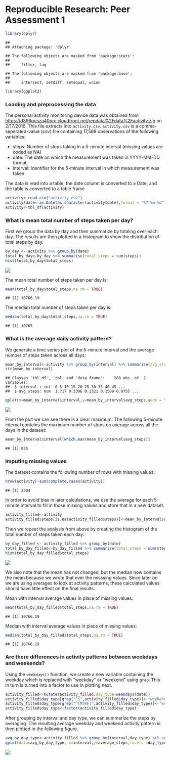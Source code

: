 # Reproducible Research: Peer Assessment 1

```r
library(dplyr)
```

```
## 
## Attaching package: 'dplyr'
```

```
## The following objects are masked from 'package:stats':
## 
##     filter, lag
```

```
## The following objects are masked from 'package:base':
## 
##     intersect, setdiff, setequal, union
```

```r
library(ggplot2)
```

### Loading and preprocessing the data

The personal activity monitoring device data was obtained from https://d396qusza40orc.cloudfront.net/repdata%2Fdata%2Factivity.zip on 2/17/2016.  This file extracts into `activity.csv`. `activity.csv` is a comma-seperated-value (csv) file containing 17,568 observations of the following variables:

* steps: Number of steps taking in a 5-minute interval (missing values are coded as NA)
* date: The date on which the measurement was taken in YYYY-MM-DD format
* interval: Identifier for the 5-minute interval in which measurement was taken

The data is read into a table, the date column is converted to a Date, and the table is converted to a table frame

```r
activity<-read.csv("activity.csv")
activity$date<-as.Date(as.character(activity$date),format = "%Y-%m-%d")
activity<-tbl_df(activity)
```

### What is mean total number of steps taken per day?

First we group the data by day and then summarize by totaling over each day.  The results are then plotted in a histogram to show the distribution of total steps by day.

```r
by_day <- activity %>% group_by(date)
total_by_day<-by_day %>% summarise(total_steps = sum(steps))
hist(total_by_day$total_steps)
```

![](PA1_template_files/figure-html/unnamed-chunk-3-1.png)

The mean total number of steps taken per day is:

```r
mean(total_by_day$total_steps,na.rm = TRUE)
```

```
## [1] 10766.19
```

The median total number of steps taken per day is:

```r
median(total_by_day$total_steps,na.rm = TRUE)
```

```
## [1] 10765
```

### What is the average daily activity pattern?

We generate a time series plot of the 5-minute interval and the average number of steps taken across all days:

```r
mean_by_interval<-activity %>% group_by(interval) %>% summarise(avg_steps=mean(steps,na.rm = TRUE))
str(mean_by_interval)
```

```
## Classes 'tbl_df', 'tbl' and 'data.frame':	288 obs. of  2 variables:
##  $ interval : int  0 5 10 15 20 25 30 35 40 45 ...
##  $ avg_steps: num  1.717 0.3396 0.1321 0.1509 0.0755 ...
```

```r
qplot(x=mean_by_interval$interval,y=mean_by_interval$avg_steps,geom = "line")
```

![](PA1_template_files/figure-html/unnamed-chunk-6-1.png)

From the plot we can see there is a clear maximum.  The following 5-minute interval contains the maximum number of steps on average across all the days in the dataset:

```r
mean_by_interval$interval[which.max(mean_by_interval$avg_steps)]
```

```
## [1] 835
```

### Imputing missing values

The dataset contains the following number of rows with missing values:

```r
nrow(activity)-sum(complete.cases(activity))
```

```
## [1] 2304
```

In order to avoid bias in later calculations, we use the average for each 5-minute interval to fill in those missing values and store that in a new dataset.

```r
activity_filled<-activity
activity_filled$steps[is.na(activity_filled$steps)]<-mean_by_interval$avg_steps[match(activity_filled$interval[is.na(activity_filled$steps)],mean_by_interval$interval)]
```

Then we repeat the analysis from above by creating the histogram of the total number of steps taken each day.

```r
by_day_filled <- activity_filled %>% group_by(date)
total_by_day_filled<-by_day_filled %>% summarize(total_steps = sum(steps))
hist(total_by_day_filled$total_steps)
```

![](PA1_template_files/figure-html/unnamed-chunk-10-1.png)

We also note that the mean has not changed, but the median now contains the mean because we wrote that over the misssing values.  Since later on we are using averages to look at activity patterns, these calculated values should have little effect on the final results.

Mean with interval average values in place of missing values:

```r
mean(total_by_day_filled$total_steps,na.rm = TRUE)
```

```
## [1] 10766.19
```

Median with interval average values in place of missing values:

```r
median(total_by_day_filled$total_steps,na.rm = TRUE)
```

```
## [1] 10766.19
```

### Are there differences in activity patterns between weekdays and weekends?

Using the `weekdays()` function, we create a new variable containing the weekday which is replaced with "weekday" or "weekend" using `grep`.  This in turn is turned into a factor to use in plotting next.

```r
activity_filled<-mutate(activity_filled,day_type=weekdays(date))
activity_filled$day_type[grep("^S",activity_filled$day_type)]<-"weekend"
activity_filled$day_type[grep("^[MTWF]",activity_filled$day_type)]<-"weekday"
activity_filled$day_type<-factor(activity_filled$day_type)
```

After grouping by interval and day type, we can summarize the steps by averaging.  The resulting average weekday and weekend activity pattern is then plotted in the following figure.

```r
avg_by_day_type<-activity_filled %>% group_by(interval,day_type) %>% summarize(average_steps = mean(steps))
qplot(data=avg_by_day_type, x=interval,y=average_steps,facets =day_type~.,geom="line")
```

![](PA1_template_files/figure-html/unnamed-chunk-14-1.png)
